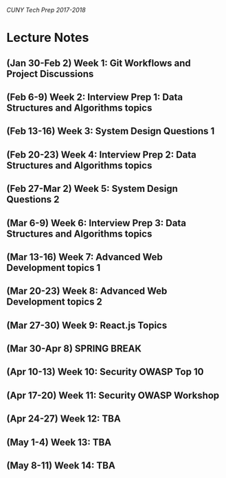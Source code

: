 _CUNY Tech Prep 2017-2018_

# Lecture Notes

## (Jan 30-Feb 2) Week 1: Git Workflows and Project Discussions

## (Feb 6-9) Week 2: Interview Prep 1: Data Structures and Algorithms topics

## (Feb 13-16) Week 3: System Design Questions 1

## (Feb 20-23) Week 4: Interview Prep 2: Data Structures and Algorithms topics

## (Feb 27-Mar 2) Week 5: System Design Questions 2

## (Mar 6-9) Week 6: Interview Prep 3: Data Structures and Algorithms topics

## (Mar 13-16) Week 7: Advanced Web Development topics 1

## (Mar 20-23) Week 8: Advanced Web Development topics 2

## (Mar 27-30) Week 9: React.js Topics

## (Mar 30-Apr 8) SPRING BREAK

## (Apr 10-13) Week 10: Security OWASP Top 10

## (Apr 17-20) Week 11: Security OWASP Workshop

## (Apr 24-27) Week 12: TBA

## (May 1-4) Week 13: TBA

## (May 8-11) Week 14: TBA
